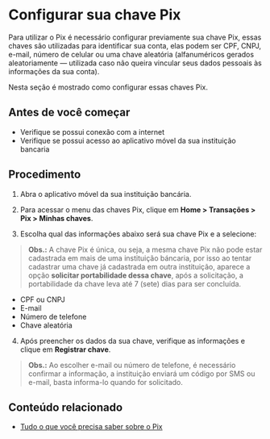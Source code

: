 ﻿# Configurar sua chave Pix

Para utilizar o Pix é necessário configurar previamente sua chave Pix, essas chaves são utilizadas para identificar sua conta, elas podem ser CPF, CNPJ, e-mail, número de celular ou uma chave aleatória (alfanuméricos gerados aleatoriamente — utilizada caso não queira vincular seus dados pessoais às informações da sua conta). 

Nesta seção é mostrado como configurar essas chaves Pix.

## Antes de você começar
- Verifique se possui conexão com a internet
- Verifique se possui acesso ao aplicativo móvel da sua instituição bancaria
  
## Procedimento
1. Abra o aplicativo móvel da sua instituição bancária.
2. Para acessar o menu das chaves Pix, clique em **Home > Transações > Pix > Minhas chaves**.

3. Escolha qual das informações abaixo será sua chave Pix e a selecione:
   
> **Obs.:** A chave Pix é única, ou seja, a mesma chave Pix não pode estar cadastrada em mais de uma instituição báncaria, por isso ao tentar cadastrar uma chave já cadastrada em outra instituição, aparece a opção **solicitar portabilidade dessa chave**, após a solicitação, a portabilidade da chave leva até 7 (sete) dias para ser concluída.

- CPF ou CNPJ
- E-mail
- Número de telefone
- Chave aleatória
  
4.  Após preencher os dados da sua chave, verifique as informações e clique em **Registrar chave**. 
  
> **Obs.:** Ao escolher e-mail ou número de telefone, é necessário confirmar a informação, a instituição enviará um código por SMS ou e-mail, basta informa-lo quando for solicitado. 

## Conteúdo relacionado
  - [Tudo o que você precisa saber sobre o Pix](tudo-o-que-você-precisa-saber-sobre-o-Pix.md)

  

